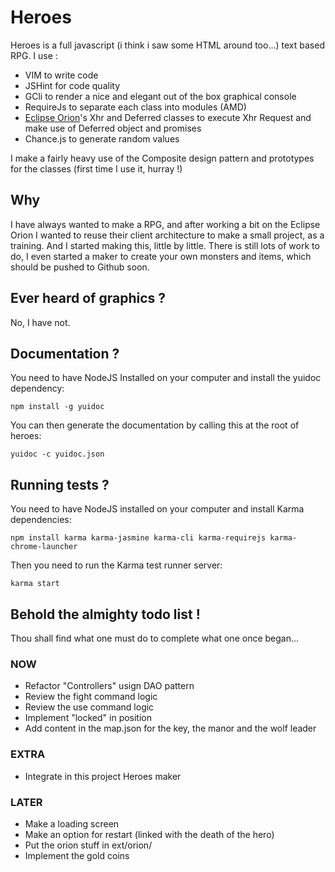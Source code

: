 # Heroes
Heroes is a full javascript (i think i saw some HTML around too...) text based RPG. I use :

 * VIM to write code
 * JSHint for code quality
 * GCli to render a nice and elegant out of the box graphical console
 * RequireJs to separate each class into modules (AMD)
 * [Eclipse Orion](http://eclipse.org/orion/)'s Xhr and Deferred classes to execute Xhr Request and make use of Deferred object and promises
*  Chance.js to generate random values

I make a fairly heavy use of the Composite design pattern and prototypes for the classes (first time I use it, hurray !)

## Why
I have always wanted to make a RPG, and after working a bit on the Eclipse Orion I wanted to reuse their client architecture to make a small project, as a training. And I started making this, little by little. There is still lots of work to do, I even started a maker to create your own monsters and items, which should be pushed to Github soon.

## Ever heard of graphics ?
No, I have not.

## Documentation ?
You need to have NodeJS Installed on your computer and install the yuidoc dependency:

`npm install -g yuidoc`

You can then generate the documentation by calling this at the root of heroes:

`yuidoc -c yuidoc.json`

## Running tests ?
You need to have NodeJS installed on your computer and install Karma dependencies:

`npm install karma karma-jasmine karma-cli karma-requirejs karma-chrome-launcher`

Then you need to run the Karma test runner server:

`karma start`

## Behold the almighty todo list !
Thou shall find what one must do to complete what one once began...

### NOW
 * Refactor "Controllers" usign DAO pattern
 * Review the fight command logic
 * Review the use command logic
 * Implement "locked" in position
 * Add content in the map.json for the key, the manor and the wolf leader

### EXTRA
 * Integrate in this project Heroes maker

### LATER
 * Make a loading screen
 * Make an option for restart (linked with the death of the hero)
 * Put the orion stuff in ext/orion/
 * Implement the gold coins
